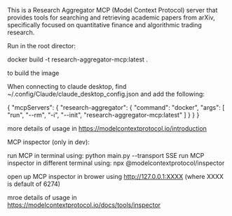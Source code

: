 This is a Research Aggregator MCP (Model Context Protocol) server that provides tools for searching and retrieving academic papers from arXiv, specifically focused on quantitative finance and algorithmic trading research.

Run in the root director:

docker build -t research-aggregator-mcp:latest .

to build the image

When connecting to claude desktop, find ~/.config/Claude/claude_desktop_config.json and add the following:

{
  "mcpServers": {
    "research-aggregator": {
      "command": "docker",
      "args": [
        "run",
        "--rm",
        "-i",
        "--init",
        "research-aggregator-mcp:latest"
      ]
    }
  }
}

more details of usage in https://modelcontextprotocol.io/introduction

MCP inspector (only in dev):

run MCP in terminal using: python main.py --transport SSE
run MCP inspector in different terminal using: npx @modelcontextprotocol/inspector

open up MCP inspector in brower using http://127.0.0.1:XXXX (where XXXX is default of 6274)

mroe details of usage in https://modelcontextprotocol.io/docs/tools/inspector